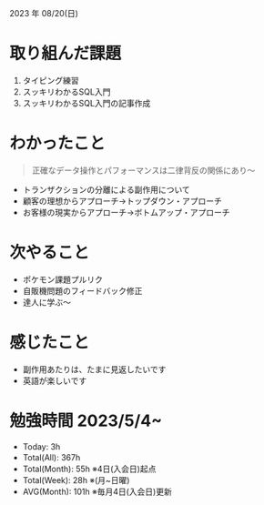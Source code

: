 2023 年 08/20(日)

# 取り組んだ課題

1. タイピング練習
2. スッキリわかるSQL入門
3. スッキリわかるSQL入門の記事作成

# わかったこと

> 正確なデータ操作とパフォーマンスは二律背反の関係にあり〜
* トランザクションの分離による副作用について
* 顧客の理想からアプローチ→トップダウン・アプローチ
* お客様の現実からアプローチ→ボトムアップ・アプローチ


# 次やること

* ポケモン課題プルリク
* 自販機問題のフィードバック修正
* 達人に学ぶ〜

# 感じたこと

* 副作用あたりは、たまに見返したいです
* 英語が楽しいです

# 勉強時間 2023/5/4~

* Today: 3h
* Total(All): 367h　
* Total(Month): 55h ※4日(入会日)起点
* Total(Week): 28h ※(月~日曜)
* AVG(Month): 101h ※毎月4日(入会日)更新
